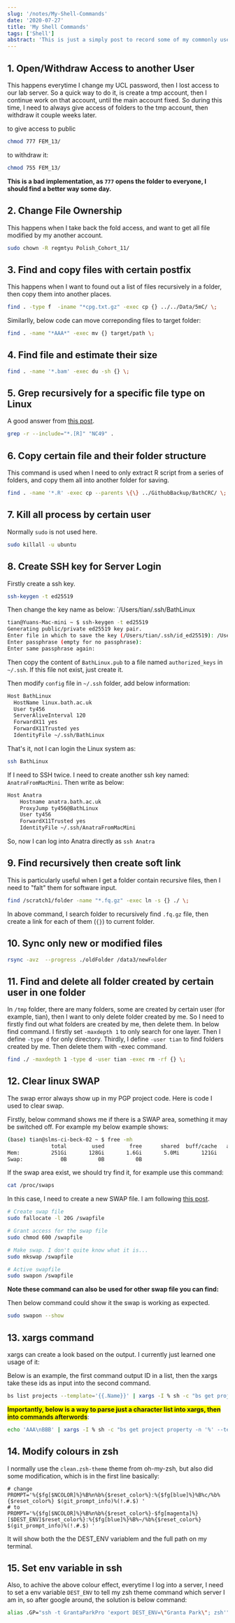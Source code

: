 ```yaml
---
slug: '/notes/My-Shell-Commands'
date: '2020-07-27'
title: 'My Shell Commands'
tags: ['Shell']
abstract: 'This is just a simply post to record some of my commonly used bash script. So that I can copy paste quickly.'
---
```


## 1. Open/Withdraw Access to another User

This happens everytime I change my UCL password, then I lost access to our lab server. So a quick way to do it, is create a tmp account, then I continue work on that account, until the main account fixed. So during this time, I need to always give access of folders to the tmp account, then withdraw it couple weeks later.

to give access to public


```bash
chmod 777 FEM_13/
```

to withdraw it:

```bash
chmod 755 FEM_13/
```

**This is a bad implementation, as `777` opens the folder to everyone, I should find a better way some day.**

##  2. Change File Ownership

This happens when I take back the fold access, and want to get all file modified by my another account.

```bash
sudo chown -R regmtyu Polish_Cohort_11/
```

## 3. Find and copy files with certain postfix

This happens when I want to found out a list of files recursively in a folder, then copy them into another places.

```bash
find . -type f  -iname "*cpg.txt.gz" -exec cp {} ../../Data/5mC/ \;
```

Similarlly, below code can move correponding files to target folder:

```bash
find . -name "*AAA*" -exec mv {} target/path \;
```

## 4. Find file and estimate their size

```bash
find . -name '*.bam' -exec du -sh {} \;
```

## 5. Grep recursively for a specific file type on Linux

A good answer from [this post](https://stackoverflow.com/questions/22224719/grep-recursively-for-a-specific-file-type-on-linux?noredirect=1&lq=1).

```bash
grep -r --include="*.[R]" "NC49" .
```

## 6. Copy certain file and their folder structure

This command is used when I need to only extract R script from a series of folders, and copy them all into another folder for saving.

```bash
find . -name '*.R' -exec cp --parents \{\} ../GithubBackup/BathCRC/ \;
```

## 7. Kill all process by certain user

Normally `sudo` is not used here.

```bash
sudo killall -u ubuntu
```

## 8. Create SSH key for Server Login

Firstly create a ssh key.

```bash
ssh-keygen -t ed25519
```

Then change the key name as below: `/Users/tian/.ssh/BathLinux

```bash
tian@Yuans-Mac-mini ~ $ ssh-keygen -t ed25519
Generating public/private ed25519 key pair.
Enter file in which to save the key (/Users/tian/.ssh/id_ed25519): /Users/tian/.ssh/BathLinux
Enter passphrase (empty for no passphrase):
Enter same passphrase again:
```

Then copy the content of `BathLinux.pub` to a file named `authorized_keys` in `~/.ssh`. If this file not exist, just create it.

Then modify `config` file in `~/.ssh` folder, add below information:

```bash
Host BathLinux
  HostName linux.bath.ac.uk
  User ty456
  ServerAliveInterval 120
  ForwardX11 yes
  ForwardX11Trusted yes
  IdentityFile ~/.ssh/BathLinux
```

That's it, not I can login the Linux system as:

```bash
ssh BathLinux
```

If I need to SSH twice. I need to create another ssh key named: `AnatraFromMacMini`. Then write as below:

```bash
Host Anatra
    Hostname anatra.bath.ac.uk
    ProxyJump ty456@BathLinux
    User ty456
    ForwardX11Trusted yes
    IdentityFile ~/.ssh/AnatraFromMacMini
```

So, now I can log into Anatra directly as `ssh Anatra`

## 9. Find recursively then create soft link

This is particularly useful when I get a folder contain recursive files, then I need to "falt" them for software input.

```bash
find /scratch1/folder -name "*.fq.gz" -exec ln -s {} ./ \;
```

In above command, I search folder to recursively find `.fq.gz` file, then create a link for each of them (`{}`) to current folder.

## 10. Sync only new or modified files

```bash
rsync -avz  --progress ./oldFolder /data3/newFolder
```

## 11. Find and delete all folder created by certain user in one folder

In `/tmp` folder, there are many folders, some are created by certain user (for example, tian), then I want to only delete folder created by me. So I need to firstly find out what folders are created by me, then delete them. In below find command. I firstly set `-maxdepth 1` to only search for one layer. Then I define `-type d` for only directory. Thirdly, I define `-user tian` to find folders created by me. Then delete them with -exec command.

```bash
find ./ -maxdepth 1 -type d -user tian -exec rm -rf {} \;
```

## 12. Clear linux SWAP

The swap error always show up in my PGP project code. Here is code I used to clear swap.

Firstly, below command shows me if there is a SWAP area, something it may be switched off. For example my below example shows:
```bash
(base) tian@slms-ci-beck-02 ~ $ free -mh
              total        used        free      shared  buff/cache   available
Mem:          251Gi       128Gi       1.6Gi       5.0Mi       121Gi       120Gi
Swap:            0B          0B          0B
```

If the swap area exist, we should try find it, for example use this command:

```bash
cat /proc/swaps
```

In this case, I need to create a new SWAP file. I am following [this post](https://linuxize.com/post/create-a-linux-swap-file/).

```bash
# Create swap file
sudo fallocate -l 20G /swapfile

# Grant access for the swap file
sudo chmod 600 /swapfile

# Make swap. I don't quite know what it is...
sudo mkswap /swapfile

# Active swapfile
sudo swapon /swapfile
```

**Note these command can also be used for other swap file you can find:**

Then below command could show it the swap is working as expected.

```bash
sudo swapon --show
```

## 13. xargs command

xargs can create a look based on the output. I currently just learned one usage of it:

Below is an example, the first command output ID in a list, then the xargs take these ids as input into the second command.

```bash
bs list projects --template='{{.Name}}' | xargs -I % sh -c "bs get project property -n '%' --terse"
```

<b style="background-color: yellow">Importantly, below is a way to parse just a character list into xargs, then into commands afterwords</b>:

```bash
echo 'AAA\nBBB' | xargs -I % sh -c "bs get project property -n '%' --terse"
```

## 14. Modify colours in zsh

I normally use the `clean.zsh-theme` theme from oh-my-zsh, but also did some modification, which is in the first line basically:

```
# change
PROMPT='%{$fg[$NCOLOR]%}%B%n%b%{$reset_color%}:%{$fg[blue]%}%B%c/%b%{$reset_color%} $(git_prompt_info)%(!.#.$) '
# to
PROMPT='%{$fg[$NCOLOR]%}%B%n%b%{$reset_color%}-$fg[magenta]%}[$DEST_ENV]$reset_color%}:%{$fg[blue]%}%B%~/%b%{$reset_color%} $(git_prompt_info)%(!.#.$) '
```

It will show both the the DEST_ENV variablem and the full path on my terminal.

## 15. Set env variable in ssh

Also, to achive the above colour effect, everytime I log into a server, I need to set a env variable `DEST_ENV` to tell my zsh theme command which server I am in, so after google around, the solution is below command:

```zsh
alias .GP="ssh -t GrantaParkPro 'export DEST_ENV=\"Granta Park\"; zsh'"
```